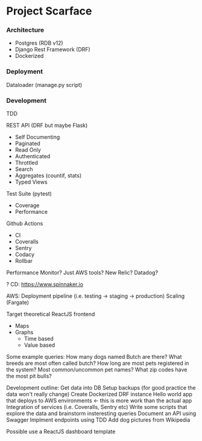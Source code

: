 # Project Scarface

### Architecture  
- Postgres (RDB v12)
- Django Rest Framework (DRF)
- Dockerized

### Deployment
Dataloader (manage.py script)

### Development
TDD

REST API (DRF but maybe Flask)
- Self Documenting
- Paginated
- Read Only
- Authenticated
- Throttled
- Search
- Aggregates (countif, stats)
- Typed Views

Test Suite (pytest)
 - Coverage
 - Performance

Github Actions
- CI
- Coveralls
- Sentry
- Codacy
- Rollbar

Performance Monitor?  Just AWS tools? New Relic? Datadog? 

? CD: https://www.spinnaker.io


AWS:
Deployment pipeline (i.e. testing -> staging -> production)
Scaling (Fargate)


Target theoretical ReactJS frontend
- Maps
- Graphs
  - Time based
  - Value based

Some example queries:
 How many dogs named Butch are there? 
 What breeds are most often called butch?
 How long are most pets registered in the system?
 Most common/uncommon pet names?
 What zip codes have the most pit bulls? 



Development outline:
Get data into DB
Setup backups (for good practice the data won't really change)
Create Dockerized DRF instance
Hello world app that deploys to AWS environments <- this is more work than the actual app
Integration of services (i.e.  Coveralls, Sentry etc)
Write some scripts that explore the data and brainstorm insteresting queries
Document an API using Swagger
Implment endpoints using TDD
Add dog pictures from Wikipedia


Possible use a ReactJS dashboard template
